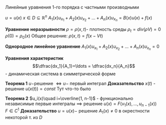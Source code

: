 Линейные уравнения 1-го порядка с частными производными

$u = u(x)$
$x \in D \subseteq \mathbb{R}^{n}$
$A_{1}(x) u_{x_{1}} + A_{2}(x)u_{x_{2}} + \ldots +A_n(x)u_{x_n}=B(x)u(x)+f(x)$


**Уравнение неразрывности**
	$\rho=\rho(x, t)$- плотность среды
	$\rho_t = div(\rho V)=0$
	$\rho(0)=\rho_0(x)$
	Общее решение: $\rho(x, t)=f(x-Vt)$

**Однородное линейное уравнение**
	$A_{1}(x) u_{x_{1}} + A_{2}(x)u_{x_{2}} + \ldots +A_n(x)u_{x_n}=0$

**Уравнения характеристик**
	$$\dfrac{dx_1}{A_1}=\ldots = \dfrac{dx_n}{A_n}$$ - динамическая система в симметрической форме

**Теорема 1**
	$u-$решение $\iff u-$ первый интеграл
**Доказательство**
	$x(t)$ - решение
	$u(x(t))=const$
	Тут что-то было

**Теорема 2**
	$u_i(x)\quad i=\overline{1, n-1}$ - функционально независимые первые интегралы
	$\implies$ решение
	$u(x)=F(v_1(x), \ldots, u_{n-1}(x))\quad F\in C^1$
**Доказательство**
	$u=u(x)-$ решение
	$A_1(x)\neq 0$ в окрестности некоторой т. из  $D$
	